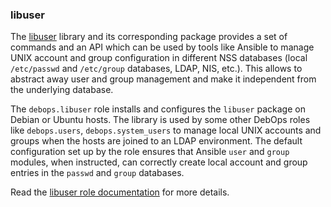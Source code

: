 ### libuser

The [libuser](https://pagure.io/libuser/) library and its corresponding
package provides a set of commands and an API which can be used by tools
like Ansible to manage UNIX account and group configuration in different
NSS databases (local `/etc/passwd` and `/etc/group` databases, LDAP,
NIS, etc.). This allows to abstract away user and group management and
make it independent from the underlying database.

The `debops.libuser` role installs and configures the `libuser` package
on Debian or Ubuntu hosts. The library is used by some other DebOps
roles like `debops.users`, `debops.system_users` to manage local UNIX
accounts and groups when the hosts are joined to an LDAP environment.
The default configuration set up by the role ensures that Ansible `user`
and `group` modules, when instructed, can correctly create local account
and group entries in the `passwd` and `group` databases.

Read the [libuser role documentation](https://docs.debops.org/en/master/ansible/roles/libuser/) for more details.
